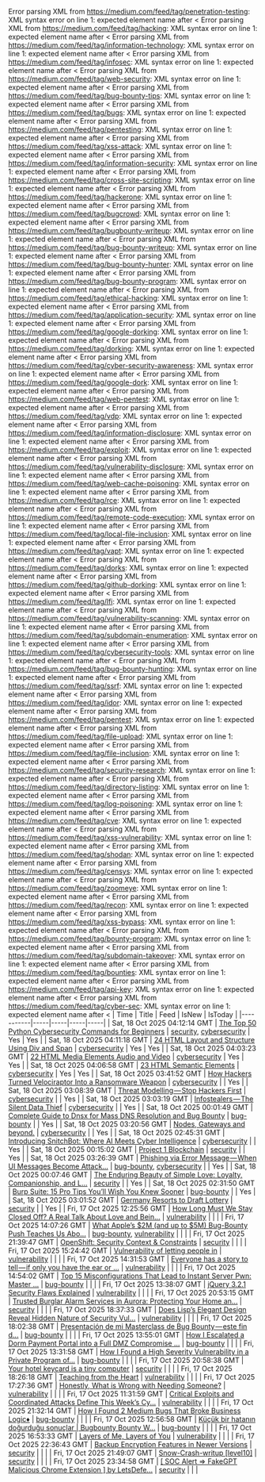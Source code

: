 Error parsing XML from https://medium.com/feed/tag/penetration-testing: XML syntax error on line 1: expected element name after <
Error parsing XML from https://medium.com/feed/tag/hacking: XML syntax error on line 1: expected element name after <
Error parsing XML from https://medium.com/feed/tag/information-technology: XML syntax error on line 1: expected element name after <
Error parsing XML from https://medium.com/feed/tag/infosec: XML syntax error on line 1: expected element name after <
Error parsing XML from https://medium.com/feed/tag/web-security: XML syntax error on line 1: expected element name after <
Error parsing XML from https://medium.com/feed/tag/bug-bounty-tips: XML syntax error on line 1: expected element name after <
Error parsing XML from https://medium.com/feed/tag/bugs: XML syntax error on line 1: expected element name after <
Error parsing XML from https://medium.com/feed/tag/pentesting: XML syntax error on line 1: expected element name after <
Error parsing XML from https://medium.com/feed/tag/xss-attack: XML syntax error on line 1: expected element name after <
Error parsing XML from https://medium.com/feed/tag/information-security: XML syntax error on line 1: expected element name after <
Error parsing XML from https://medium.com/feed/tag/cross-site-scripting: XML syntax error on line 1: expected element name after <
Error parsing XML from https://medium.com/feed/tag/hackerone: XML syntax error on line 1: expected element name after <
Error parsing XML from https://medium.com/feed/tag/bugcrowd: XML syntax error on line 1: expected element name after <
Error parsing XML from https://medium.com/feed/tag/bugbounty-writeup: XML syntax error on line 1: expected element name after <
Error parsing XML from https://medium.com/feed/tag/bug-bounty-writeup: XML syntax error on line 1: expected element name after <
Error parsing XML from https://medium.com/feed/tag/bug-bounty-hunter: XML syntax error on line 1: expected element name after <
Error parsing XML from https://medium.com/feed/tag/bug-bounty-program: XML syntax error on line 1: expected element name after <
Error parsing XML from https://medium.com/feed/tag/ethical-hacking: XML syntax error on line 1: expected element name after <
Error parsing XML from https://medium.com/feed/tag/application-security: XML syntax error on line 1: expected element name after <
Error parsing XML from https://medium.com/feed/tag/google-dorking: XML syntax error on line 1: expected element name after <
Error parsing XML from https://medium.com/feed/tag/dorking: XML syntax error on line 1: expected element name after <
Error parsing XML from https://medium.com/feed/tag/cyber-security-awareness: XML syntax error on line 1: expected element name after <
Error parsing XML from https://medium.com/feed/tag/google-dork: XML syntax error on line 1: expected element name after <
Error parsing XML from https://medium.com/feed/tag/web-pentest: XML syntax error on line 1: expected element name after <
Error parsing XML from https://medium.com/feed/tag/vdp: XML syntax error on line 1: expected element name after <
Error parsing XML from https://medium.com/feed/tag/information-disclosure: XML syntax error on line 1: expected element name after <
Error parsing XML from https://medium.com/feed/tag/exploit: XML syntax error on line 1: expected element name after <
Error parsing XML from https://medium.com/feed/tag/vulnerability-disclosure: XML syntax error on line 1: expected element name after <
Error parsing XML from https://medium.com/feed/tag/web-cache-poisoning: XML syntax error on line 1: expected element name after <
Error parsing XML from https://medium.com/feed/tag/rce: XML syntax error on line 1: expected element name after <
Error parsing XML from https://medium.com/feed/tag/remote-code-execution: XML syntax error on line 1: expected element name after <
Error parsing XML from https://medium.com/feed/tag/local-file-inclusion: XML syntax error on line 1: expected element name after <
Error parsing XML from https://medium.com/feed/tag/vapt: XML syntax error on line 1: expected element name after <
Error parsing XML from https://medium.com/feed/tag/dorks: XML syntax error on line 1: expected element name after <
Error parsing XML from https://medium.com/feed/tag/github-dorking: XML syntax error on line 1: expected element name after <
Error parsing XML from https://medium.com/feed/tag/lfi: XML syntax error on line 1: expected element name after <
Error parsing XML from https://medium.com/feed/tag/vulnerability-scanning: XML syntax error on line 1: expected element name after <
Error parsing XML from https://medium.com/feed/tag/subdomain-enumeration: XML syntax error on line 1: expected element name after <
Error parsing XML from https://medium.com/feed/tag/cybersecurity-tools: XML syntax error on line 1: expected element name after <
Error parsing XML from https://medium.com/feed/tag/bug-bounty-hunting: XML syntax error on line 1: expected element name after <
Error parsing XML from https://medium.com/feed/tag/ssrf: XML syntax error on line 1: expected element name after <
Error parsing XML from https://medium.com/feed/tag/idor: XML syntax error on line 1: expected element name after <
Error parsing XML from https://medium.com/feed/tag/pentest: XML syntax error on line 1: expected element name after <
Error parsing XML from https://medium.com/feed/tag/file-upload: XML syntax error on line 1: expected element name after <
Error parsing XML from https://medium.com/feed/tag/file-inclusion: XML syntax error on line 1: expected element name after <
Error parsing XML from https://medium.com/feed/tag/security-research: XML syntax error on line 1: expected element name after <
Error parsing XML from https://medium.com/feed/tag/directory-listing: XML syntax error on line 1: expected element name after <
Error parsing XML from https://medium.com/feed/tag/log-poisoning: XML syntax error on line 1: expected element name after <
Error parsing XML from https://medium.com/feed/tag/cve: XML syntax error on line 1: expected element name after <
Error parsing XML from https://medium.com/feed/tag/xss-vulnerability: XML syntax error on line 1: expected element name after <
Error parsing XML from https://medium.com/feed/tag/shodan: XML syntax error on line 1: expected element name after <
Error parsing XML from https://medium.com/feed/tag/censys: XML syntax error on line 1: expected element name after <
Error parsing XML from https://medium.com/feed/tag/zoomeye: XML syntax error on line 1: expected element name after <
Error parsing XML from https://medium.com/feed/tag/recon: XML syntax error on line 1: expected element name after <
Error parsing XML from https://medium.com/feed/tag/xss-bypass: XML syntax error on line 1: expected element name after <
Error parsing XML from https://medium.com/feed/tag/bounty-program: XML syntax error on line 1: expected element name after <
Error parsing XML from https://medium.com/feed/tag/subdomain-takeover: XML syntax error on line 1: expected element name after <
Error parsing XML from https://medium.com/feed/tag/bounties: XML syntax error on line 1: expected element name after <
Error parsing XML from https://medium.com/feed/tag/api-key: XML syntax error on line 1: expected element name after <
Error parsing XML from https://medium.com/feed/tag/cyber-sec: XML syntax error on line 1: expected element name after <
| Time | Title | Feed | IsNew | IsToday |
|-----------|-----|-----|-----|-----|
| Sat, 18 Oct 2025 04:12:14 GMT | [The Top 50 Python Cybersecurity Commands for Beginners](https://freedium.cfd/https://medium.com/p/235291c442e8) | [security](https://medium.com/feed/tag/security), [cybersecurity](https://medium.com/feed/tag/cybersecurity) | Yes | Yes |
| Sat, 18 Oct 2025 04:11:18 GMT | [ 24 HTML Layout and Structure Using Div and Span](https://freedium.cfd/https://medium.com/p/5629d804162b) | [cybersecurity](https://medium.com/feed/tag/cybersecurity) | Yes | Yes |
| Sat, 18 Oct 2025 04:03:23 GMT | [ 22 HTML Media Elements Audio and Video](https://freedium.cfd/https://medium.com/p/3deef790e9e7) | [cybersecurity](https://medium.com/feed/tag/cybersecurity) | Yes | Yes |
| Sat, 18 Oct 2025 04:06:58 GMT | [ 23 HTML Semantic Elements](https://freedium.cfd/https://medium.com/p/ea5cb3eae68e) | [cybersecurity](https://medium.com/feed/tag/cybersecurity) | Yes | Yes |
| Sat, 18 Oct 2025 03:41:52 GMT | [How Hackers Turned Velociraptor Into a Ransomware Weapon](https://freedium.cfd/https://medium.com/p/c7528ea5095d) | [cybersecurity](https://medium.com/feed/tag/cybersecurity) |  | Yes |
| Sat, 18 Oct 2025 03:08:39 GMT | [Threat Modelling — Stop Hackers First](https://freedium.cfd/https://medium.com/p/d2034510793f) | [cybersecurity](https://medium.com/feed/tag/cybersecurity) |  | Yes |
| Sat, 18 Oct 2025 03:03:19 GMT | [Infostealers — The Silent Data Thief](https://freedium.cfd/https://medium.com/p/a87496d959ac) | [cybersecurity](https://medium.com/feed/tag/cybersecurity) |  | Yes |
| Sat, 18 Oct 2025 00:01:49 GMT | [Complete Guide to Dnsx for Mass DNS Resolution and Bug Bounty](https://freedium.cfd/https://medium.com/p/f8bed1598770) | [bug-bounty](https://medium.com/feed/tag/bug-bounty) |  | Yes |
| Sat, 18 Oct 2025 03:20:56 GMT | [Nodes, Gateways and beyond.](https://freedium.cfd/https://medium.com/p/38c003f44e90) | [cybersecurity](https://medium.com/feed/tag/cybersecurity) |  | Yes |
| Sat, 18 Oct 2025 02:45:31 GMT | [ Introducing SnitchBot: Where AI Meets Cyber Intelligence](https://freedium.cfd/https://medium.com/p/80f8e33054d3) | [cybersecurity](https://medium.com/feed/tag/cybersecurity) |  | Yes |
| Sat, 18 Oct 2025 00:15:02 GMT | [Project 1 Blockchain](https://freedium.cfd/https://medium.com/p/aa0c6884bdb9) | [security](https://medium.com/feed/tag/security) |  | Yes |
| Sat, 18 Oct 2025 03:26:39 GMT | [Phishing via Error Message — When UI Messages Become Attack...](https://freedium.cfd/https://medium.com/p/1eca838fea3f) | [bug-bounty](https://medium.com/feed/tag/bug-bounty), [cybersecurity](https://medium.com/feed/tag/cybersecurity) |  | Yes |
| Sat, 18 Oct 2025 00:07:46 GMT | [The Enduring Beauty of Simple Love: Loyalty, Companionship, and L...](https://freedium.cfd/https://medium.com/p/57ffea8ae49f) | [security](https://medium.com/feed/tag/security) |  | Yes |
| Sat, 18 Oct 2025 02:31:50 GMT | [Burp Suite: 15 Pro Tips You’ll Wish You Knew Sooner](https://freedium.cfd/https://medium.com/p/f4dd4b9a701c) | [bug-bounty](https://medium.com/feed/tag/bug-bounty) |  | Yes |
| Sat, 18 Oct 2025 03:01:52 GMT | [Germany Resorts to Draft Lottery](https://freedium.cfd/https://medium.com/p/13288b22b9b7) | [security](https://medium.com/feed/tag/security) |  | Yes |
| Fri, 17 Oct 2025 12:25:56 GMT | [How Long Must We Stay Closed Off? A Real Talk About Love and Bein...](https://freedium.cfd/https://medium.com/p/20e341d64087) | [vulnerability](https://medium.com/feed/tag/vulnerability) |  |  |
| Fri, 17 Oct 2025 14:07:26 GMT | [What Apple’s $2M (and up to $5M) Bug-Bounty Push Teaches Us Abo...](https://freedium.cfd/https://medium.com/p/bf7e5fd66d15) | [bug-bounty](https://medium.com/feed/tag/bug-bounty), [vulnerability](https://medium.com/feed/tag/vulnerability) |  |  |
| Fri, 17 Oct 2025 21:39:47 GMT | [OpenShift: Security Context & Constraints](https://freedium.cfd/https://medium.com/p/aa0c396a3741) | [security](https://medium.com/feed/tag/security) |  |  |
| Fri, 17 Oct 2025 15:24:42 GMT | [Vulnerability of letting people in](https://freedium.cfd/https://medium.com/p/e24d3b3af870) | [vulnerability](https://medium.com/feed/tag/vulnerability) |  |  |
| Fri, 17 Oct 2025 14:31:53 GMT | [Everyone has a story to tell — if only you have the ear or ...](https://freedium.cfd/https://medium.com/p/a0e143f7f9d5) | [vulnerability](https://medium.com/feed/tag/vulnerability) |  |  |
| Fri, 17 Oct 2025 14:54:02 GMT | [Top 15 Misconfigurations That Lead to Instant Server Pwn: Master ...](https://freedium.cfd/https://medium.com/p/96ebdc38ed1b) | [bug-bounty](https://medium.com/feed/tag/bug-bounty) |  |  |
| Fri, 17 Oct 2025 13:38:07 GMT | [jQuery 3.2.1 Security Flaws Explained](https://freedium.cfd/https://medium.com/p/39979fe4a1e7) | [vulnerability](https://medium.com/feed/tag/vulnerability) |  |  |
| Fri, 17 Oct 2025 20:53:15 GMT | [Trusted Burglar Alarm Services in Aurora: Protecting Your Home an...](https://freedium.cfd/https://medium.com/p/6ebbf81b1f73) | [security](https://medium.com/feed/tag/security) |  |  |
| Fri, 17 Oct 2025 18:37:33 GMT | [Does Lisp’s Elegant Design Reveal Hidden Nature of Security Vul...](https://freedium.cfd/https://medium.com/p/865877265d98) | [vulnerability](https://medium.com/feed/tag/vulnerability) |  |  |
| Fri, 17 Oct 2025 18:02:38 GMT | [ Presentación de mi Masterclass de Bug Bounty — este fin d...](https://freedium.cfd/https://medium.com/p/4327b9953240) | [bug-bounty](https://medium.com/feed/tag/bug-bounty) |  |  |
| Fri, 17 Oct 2025 13:55:01 GMT | [How I Escalated a Dorm Payment Portal into a Full DMZ Compromise ...](https://freedium.cfd/https://medium.com/p/0348a14a3ac5) | [bug-bounty](https://medium.com/feed/tag/bug-bounty) |  |  |
| Fri, 17 Oct 2025 13:31:58 GMT | [How I Found a High Severity Vulnerability in a Private Program of...](https://freedium.cfd/https://medium.com/p/bd480536114f) | [bug-bounty](https://medium.com/feed/tag/bug-bounty) |  |  |
| Fri, 17 Oct 2025 20:58:38 GMT | [Your hotel keycard is a tiny computer](https://freedium.cfd/https://medium.com/p/340f9b8ad0b3) | [security](https://medium.com/feed/tag/security) |  |  |
| Fri, 17 Oct 2025 18:26:18 GMT | [Teaching from the Heart](https://freedium.cfd/https://medium.com/p/4b4bb323bf9f) | [vulnerability](https://medium.com/feed/tag/vulnerability) |  |  |
| Fri, 17 Oct 2025 17:27:36 GMT | [Honestly, What is Wrong with Needing Someone?](https://freedium.cfd/https://medium.com/p/134fa68c55ac) | [vulnerability](https://medium.com/feed/tag/vulnerability) |  |  |
| Fri, 17 Oct 2025 11:31:59 GMT | [Critical Exploits and Coordinated Attacks Define This Week’s Cy...](https://freedium.cfd/https://medium.com/p/3097270b9d0f) | [vulnerability](https://medium.com/feed/tag/vulnerability) |  |  |
| Fri, 17 Oct 2025 21:32:14 GMT | [How I Found 2 Medium Bugs That Broke Business Logic♦️](https://freedium.cfd/https://medium.com/p/8a6fbdcef287) | [bug-bounty](https://medium.com/feed/tag/bug-bounty) |  |  |
| Fri, 17 Oct 2025 12:56:58 GMT | [Küçük bir hatanın doğurduğu sonuçlar \| Bugbounty Bounty W...](https://freedium.cfd/https://medium.com/p/6dc82dc38b41) | [bug-bounty](https://medium.com/feed/tag/bug-bounty) |  |  |
| Fri, 17 Oct 2025 16:53:33 GMT | [Layers of Me, Layers of You](https://freedium.cfd/https://medium.com/p/333e453eea3e) | [vulnerability](https://medium.com/feed/tag/vulnerability) |  |  |
| Fri, 17 Oct 2025 22:36:43 GMT | [Backup Encryption Features in Newer Versions](https://freedium.cfd/https://medium.com/p/e7d7047bd406) | [security](https://medium.com/feed/tag/security) |  |  |
| Fri, 17 Oct 2025 21:49:07 GMT | [Snow-Crash-writup \[level10\]](https://freedium.cfd/https://medium.com/p/4626aaa57667) | [security](https://medium.com/feed/tag/security) |  |  |
| Fri, 17 Oct 2025 23:34:58 GMT | [\[ SOC Alert => FakeGPT Malicious Chrome Extension \] by LetsDefe...](https://freedium.cfd/https://medium.com/p/75fe1d815a2b) | [security](https://medium.com/feed/tag/security) |  |  |
